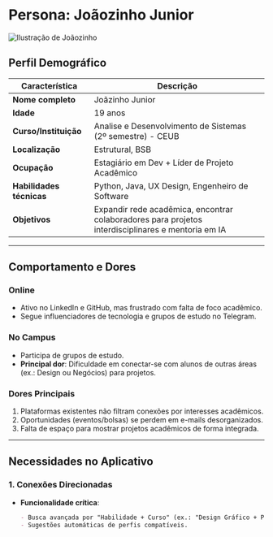 # Persona: Joãozinho Junior 

![Ilustração de Joãozinho](https://www.devmedia.com.br/arquivos/Artigos/43755/emprego-programador-junior.jpg)    

## Perfil Demográfico  
| **Característica**       | **Descrição**                                  |
|--------------------------|-----------------------------------------------|
| **Nome completo**        | Joãzinho Junior                                |
| **Idade**                | 19 anos                                       |
| **Curso/Instituição**    | Analise e Desenvolvimento de Sistemas (2º semestre) - CEUB     |
| **Localização**          | Estrutural, BSB                                 |
| **Ocupação**             | Estagiário em Dev + Líder de Projeto Acadêmico|
| **Habilidades técnicas** | Python, Java, UX Design, Engenheiro de Software   |
| **Objetivos**            | Expandir rede acadêmica, encontrar colaboradores para projetos interdisciplinares e mentoria em IA|  

---

## Comportamento e Dores  
### **Online**  
- Ativo no LinkedIn e GitHub, mas frustrado com falta de foco acadêmico.  
- Segue influenciadores de tecnologia e grupos de estudo no Telegram.  

### **No Campus**  
- Participa de grupos de estudo.  
- **Principal dor**: Dificuldade em conectar-se com alunos de outras áreas (ex.: Design ou Negócios) para projetos.  

### **Dores Principais**  
1. Plataformas existentes não filtram conexões por interesses acadêmicos.  
2. Oportunidades (eventos/bolsas) se perdem em e-mails desorganizados.  
3. Falta de espaço para mostrar projetos acadêmicos de forma integrada.  

---

## Necessidades no Aplicativo  
### **1. Conexões Direcionadas**  
- **Funcionalidade crítica**:  
  ```markdown  
  - Busca avançada por "Habilidade + Curso" (ex.: "Design Gráfico + Python").  
  - Sugestões automáticas de perfis compatíveis.  